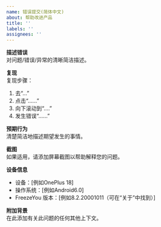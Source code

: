 ```yaml
---
name: 错误提交(简体中文)
about: 帮助改进产品
title: ''
labels: ''
assignees: ''
---
```


**描述错误**  
对问题/错误/异常的清晰简洁描述。

**复现**  
复现步骤：

1. 去“...” 
2. 点击“......” 
3. 向下滚动到“....” 
4. 发生错误“......”

**预期行为**  
清楚简洁地描述期望发生的事情。

**截图**  
如果适用，请添加屏幕截图以帮助解释您的问题。

**设备信息**

- 设备：[例如OnePlus 18]
- 操作系统：[例如Android6.0]
- FreezeYou 版本：[例如8.2.20001011（可在“关于”中找到）]

**附加背景**  
在此添加有关此问题的任何其他上下文。
